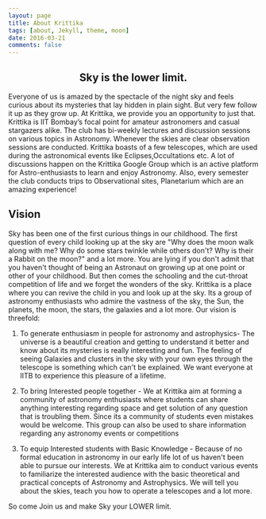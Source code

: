 ```yaml
---
layout: page
title: About Krittika
tags: [about, Jekyll, theme, moon]
date: 2016-03-21
comments: false
---
```

    
<center> <h2> Sky is the lower limit.</h2></center>


Everyone of us is amazed by the spectacle of the night sky and feels curious about its mysteries that lay hidden in plain sight. But very few follow it up as they grow up. At Krittika, we provide you an opportunity to just that. Krittika is IIT Bombay’s focal point for amateur astronomers and casual stargazers alike. The club has bi-weekly lectures and discussion sessions on various topics in Astronomy. Whenever the skies are clear observation sessions are conducted. Krittika boasts of a few telescopes, which are used during the astronomical events like Eclipses,Occultations etc. A lot of discussions happen on the Krittika Google Group which is an active platform for Astro-enthusiasts to learn and enjoy Astronomy. Also, every semester the club conducts trips to Observational sites, Planetarium which are an amazing experience!

## Vision
Sky has been one of the first curious things in our childhood. The first question of every child looking up at the sky are "Why does the moon walk along with me? Why do some stars twinkle while others don't? Why is their a Rabbit on the moon?" and a lot more. You are lying if you don't admit that you haven't thought of being an Astronaut on growing up at one point or other of your childhood. But then comes the schooling and the cut-throat competition of life and we forget the wonders of the sky. 
Krittika is a place where you can revive the child in you and look up at the sky. Its a group of astronomy enthusiasts who admire the vastness of the sky, the Sun, the planets, the moon, the stars, the galaxies and a lot more. Our vision is threefold: 

1. To generate enthusiasm in people for astronomy and astrophysics- The universe is a beautiful creation and getting to understand it better and know about its mysteries is really interesting and fun. The feeling of seeing Galaxies and clusters in the sky with your own eyes through the telescope is something which can't be explained. We want everyone at IITB to experience this pleasure of a lifetime. 

2. To bring Interested people together - We at Krittika aim at forming a community of astronomy enthusiasts where students can share anything interesting regarding space and get solution of any question that is troubling them. Since its a community of students even mistakes would be welcome. This group can also be used to share information regarding any astronomy events or competitions 

3. To equip Interested students with Basic Knowledge - Because of no formal education in astronomy in our early life lot of us haven't been able to pursue our interests. We at Krittika aim to conduct various events to familiarize the interested audience with the basic theoretical and practical concepts of Astronomy and Astrophysics. We will tell you about the skies, teach you how to operate a telescopes and a lot more. 

So come Join us and make Sky your LOWER limit.


